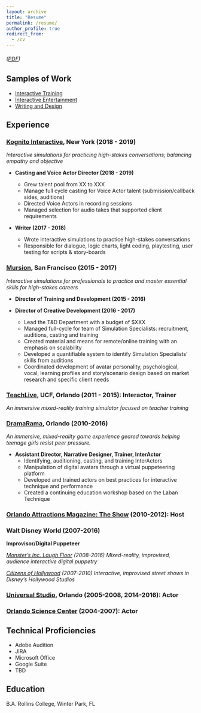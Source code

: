 ```yaml
---
layout: archive
title: "Resume"
permalink: /resume/
author_profile: true
redirect_from:
  - /cv
---
```


###### ([PDF](/files/resume.pdf))

## Samples of Work

* [Interactive Training](/training/)
* [Interactive Entertainment](/entertainment/)
* [Writing and Design](/writing_and_design/)

## Experience

### [Kognito Interactive](https://kognito.com/), New York  (2018 - 2019)
_Interactive simulations for practicing high-stakes conversations; balancing empathy and objective_

* __Casting and Voice Actor Director (2018 - 2019)__
  * Grew talent pool from XX to XXX
  * Manage full cycle casting for Voice Actor talent (submission/callback sides, auditions)
  * Directed Voice Actors in recording sessions
  * Managed selection for audio takes that supported client requirements


* __Writer  (2017 - 2018)__
  * Wrote interactive simulations to practice high-stakes conversations
  * Responsible for dialogue, logic charts, light coding, playtesting, user testing for scripts & story-boards


### [Mursion](https://www.mursion.com/), San Francisco  (2015 - 2017)
_Interactive simulations for professionals to practice and master essential skills for high-stakes careers_

* __Director of Training and Development (2015 - 2016)__

* __Director of Creative Development (2016 - 2017)__
  * Lead the T&D Department with a budget of $XXX
  * Managed full-cycle for team of Simulation Specialists: recruitment, auditions, casting and training
  * Created material and means for remote/online training with an emphasis on scalability
  * Developed a quantifiable system to identify Simulation Specialists’ skills from auditions
  * Coordinated development of avatar personality, psychological, vocal, learning profiles and story/scenario design based on market research and specific client needs

### [TeachLive](http://teachlive.org/), UCF, Orlando (2011 - 2015): Interactor, Trainer
_An immersive mixed-reality training simulator focused on teacher training_

### [DramaRama](http://interactorsimulation.com/drama-rama.html), Orlando (2010-2016)
_An immersive, mixed-reality game experience geared towards helping teenage girls resist peer pressure._

* __Assistant Director, Narrative Designer, Trainer, InterActor__
  * Identifying, auditioning, casting, and training InterActors
  * Manipulation of digital avatars through a virtual puppeteering platform
  * Developed and trained actors on best practices for interactive technique and performance
  * Created a continuing education workshop based on the Laban Technique

### [Orlando Attractions Magazine: The Show](https://attractionsmagazine.com/category/the-show/) (2010-2012): Host

### Walt Disney World (2007-2016)

__Improvisor/Digital Puppeteer__

_[Monster’s Inc. Laugh Floor](https://en.wikipedia.org/wiki/Monsters,_Inc._Laugh_Floor) (2008-­2016)  Mixed-reality, improvised, audience interactive digital puppetry_

_[Citizens of Hollywood](https://disneyworld.disney.go.com/en_GB/entertainment/hollywood-studios/citizens-of-hollywood/) (2007-­2010)  Interactive, improvised street shows in Disney’s Hollywood Studios_

### [Universal Studio](https://www.universalorlando.com/), Orlando (2005-2008, 2014-2016): Actor

### [Orlando Science Center](https://www.osc.org/) (2004-2007): Actor

## Technical Proficiencies

* Adobe Audition
* JIRA
* Microsoft Office
* Google Suite
* TBD

## Education
B.A. Rollins College, Winter Park, FL
